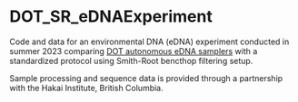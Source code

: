 # DOT_SR_eDNAExperiment
Code and data for an environmental DNA (eDNA) experiment conducted in summer 2023 comparing [DOT autonomous eDNA samplers](https://dartmouthocean.com/products/edna-sampler) with a standardized protocol using Smith-Root bencthop filtering setup. 

Sample processing and sequence data is provided through a partnership with the Hakai Institute, British Columbia. 

